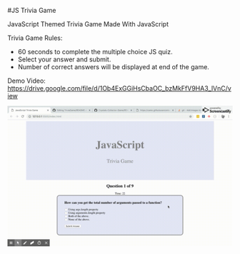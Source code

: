 #JS Trivia Game

JavaScript Themed Trivia Game Made With JavaScript

Trivia Game Rules:

- 60 seconds to complete the multiple choice JS quiz.
- Select your answer and submit.
- Number of correct answers will be displayed at end of the game.

Demo Video:
https://drive.google.com/file/d/1Ob4ExGGiHsCbaOC_bzMkFfV9HA3_lVnC/view


![Alt Text](assets/demo.gif)
